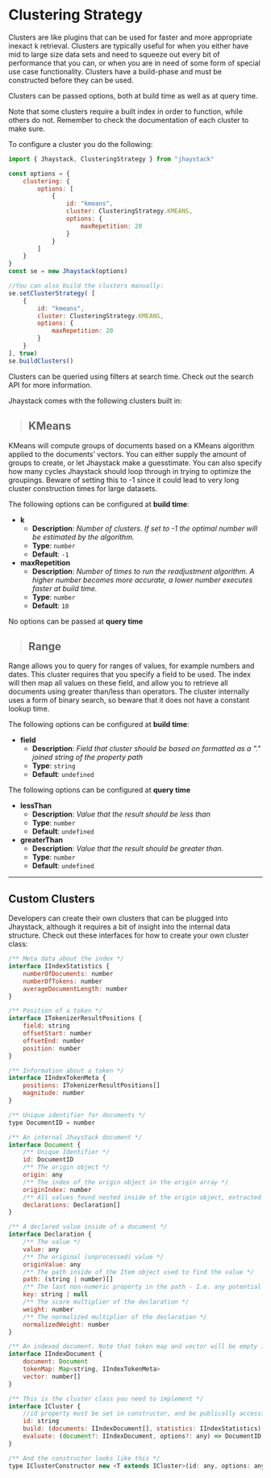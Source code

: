 # Clustering Strategy

Clusters are like plugins that can be used for faster and more appropriate inexact k retrieval. Clusters are typically useful for when you either have mid to large size data sets and need to squeeze out every bit of performance that you can, or when you are in need of some form of special use case functionality. Clusters have a build-phase and must be constructed before they can be used.

Clusters can be passed options, both at build time as well as at query time.

Note that some clusters require a built index in order to function, while others do not. Remember to check the documentation of each cluster to make sure.

To configure a cluster you do the following:

```javascript
import { Jhaystack, ClusteringStrategy } from "jhaystack"

const options = {
    clustering: {
        options: [
            {
                id: "kmeans",
                cluster: ClusteringStrategy.KMEANS,
                options: {
                    maxRepetition: 20
                }
            }
        ]
    }
}
const se = new Jhaystack(options)

//You can also build the clusters manually:
se.setClusterStrategy( [
    {
        id: "kmeans",
        cluster: ClusteringStrategy.KMEANS,
        options: {
            maxRepetition: 20
        }
    }
], true)
se.buildClusters()
```

Clusters can be queried using filters at search time. Check out the search API for more information.

Jhaystack comes with the following clusters built in:

> ## KMeans

KMeans will compute groups of documents based on a KMeans algorithm applied to the documents’ vectors. You can either supply the amount of groups to create, or let Jhaystack make a guesstimate. You can also specify how many cycles Jhaystack should loop through in trying to optimize the groupings. Beware of setting this to -1 since it could lead to very long cluster construction times for large datasets.

The following options can be configured at **build time**:
 - **k** 
   - **Description**: *Number of clusters. If set to -1 the optimal number will be estimated by the algorithm.*
   - **Type**: `number`
   - **Default**: `-1`
 - **maxRepetition** 
   - **Description**: *Number of times to run the readjustment algorithm. A higher number becomes more accurate, a lower number executes faster at build time.*
   - **Type**: `number`
   - **Default**: `10`

No options can be passed at **query time**

> ## Range

Range allows you to query for ranges of values, for example numbers and dates. This cluster requires that you specify a field to be used. The index will then map all values on these field, and allow you to retrieve all documents using greater than/less than operators. The cluster internally uses a form of binary search, so beware that it does not have a constant lookup time.

The following options can be configured at **build time**:
 - **field** 
   - **Description**: *Field that cluster should be based on formatted as a "." joined string of the property path*
   - **Type**: `string`
   - **Default**: `undefined`

The following options can be configured at **query time**
 - **lessThan** 
   - **Description**: *Value that the result should be less than*
   - **Type**: `number`
   - **Default**: `undefined`
 - **greaterThan** 
   - **Description**: *Value that the result should be greater than.*
   - **Type**: `number`
   - **Default**: `undefined`

--- 

## Custom Clusters

Developers can create their own clusters that can be plugged into Jhaystack, although it requires a bit of insight into the internal data structure. Check out these interfaces for how to create your own cluster class:

```javascript
/** Meta data about the index */
interface IIndexStatistics {
	numberOfDocuments: number
	numberOfTokens: number
	averageDocumentLength: number
}

/** Position of a token */
interface ITokenizerResultPositions {
	field: string
	offsetStart: number
	offsetEnd: number
	position: number
}

/** Information about a token */
interface IIndexTokenMeta {
	positions: ITokenizerResultPositions[]
	magnitude: number
}

/** Unique identifier for documents */
type DocumentID = number

/** An internal Jhaystack document */
interface Document {
	/** Unique Identifier */
	id: DocumentID
	/** The origin object */
	origin: any
	/** The index of the origin object in the origin array */
	originIndex: number
	/** All values found nested inside of the origin object, extracted using the extraction strategy */
	declarations: Declaration[]
}

/** A declared value inside of a document */
interface Declaration {
	/** The value */
	value: any
	/** The original (unprocessed) value */
	originValue: any
	/** The path inside of the Item object used to find the value */
	path: (string | number)[]
	/** The last non-numeric property in the path - I.e. any potential array index removed */
	key: string | null
	/** The score multiplier of the declaration */
	weight: number
	/** The normalized multiplier of the declaration */
	normalizedWeight: number
}

/** An indexed document. Note that token map and vector will be empty if an index has not been built */
interface IIndexDocument {
	document: Document
	tokenMap: Map<string, IIndexTokenMeta>
	vector: number[]
}

/** This is the cluster class you need to implement */
interface ICluster {
    //id property must be set in constructor, and be publically accessible
	id: string
	build: (documents: IIndexDocument[], statistics: IIndexStatistics) => void
	evaluate: (document?: IIndexDocument, options?: any) => DocumentID[]
}

/** And the constructor looks like this */
type IClusterConstructor new <T extends ICluster>(id: any, options: any): T
```
